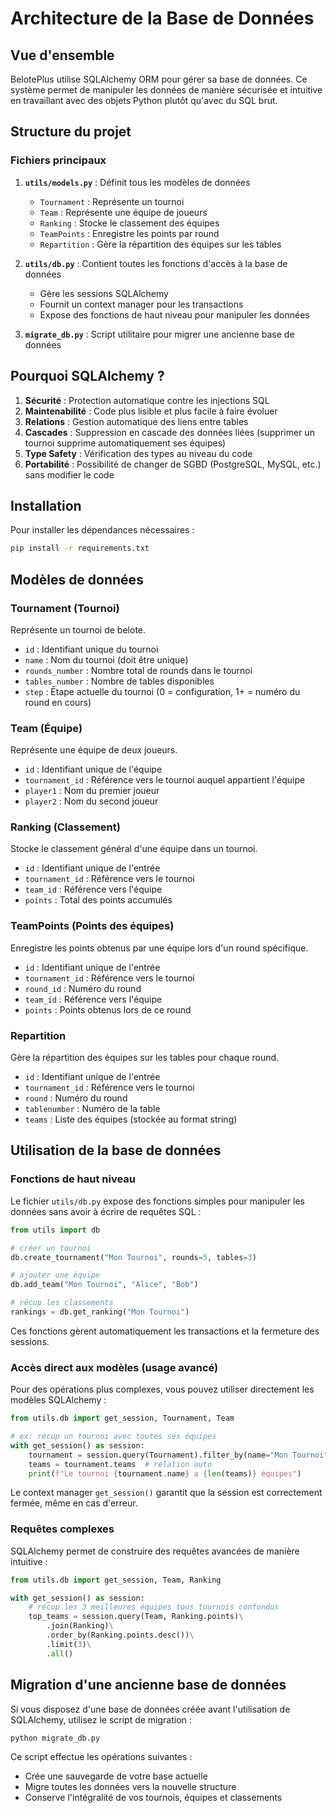 # Architecture de la Base de Données

## Vue d'ensemble

BelotePlus utilise SQLAlchemy ORM pour gérer sa base de données. Ce système permet de manipuler les données de manière sécurisée et intuitive en travaillant avec des objets Python plutôt qu'avec du SQL brut.

## Structure du projet

### Fichiers principaux

1. **`utils/models.py`** : Définit tous les modèles de données
   - `Tournament` : Représente un tournoi
   - `Team` : Représente une équipe de joueurs
   - `Ranking` : Stocke le classement des équipes
   - `TeamPoints` : Enregistre les points par round
   - `Repartition` : Gère la répartition des équipes sur les tables

2. **`utils/db.py`** : Contient toutes les fonctions d'accès à la base de données
   - Gère les sessions SQLAlchemy
   - Fournit un context manager pour les transactions
   - Expose des fonctions de haut niveau pour manipuler les données

3. **`migrate_db.py`** : Script utilitaire pour migrer une ancienne base de données

## Pourquoi SQLAlchemy ?

1. **Sécurité** : Protection automatique contre les injections SQL
2. **Maintenabilité** : Code plus lisible et plus facile à faire évoluer
3. **Relations** : Gestion automatique des liens entre tables
4. **Cascades** : Suppression en cascade des données liées (supprimer un tournoi supprime automatiquement ses équipes)
5. **Type Safety** : Vérification des types au niveau du code
6. **Portabilité** : Possibilité de changer de SGBD (PostgreSQL, MySQL, etc.) sans modifier le code

## Installation

Pour installer les dépendances nécessaires :

```bash
pip install -r requirements.txt
```

## Modèles de données

### Tournament (Tournoi)

Représente un tournoi de belote.

- `id` : Identifiant unique du tournoi
- `name` : Nom du tournoi (doit être unique)
- `rounds_number` : Nombre total de rounds dans le tournoi
- `tables_number` : Nombre de tables disponibles
- `step` : Étape actuelle du tournoi (0 = configuration, 1+ = numéro du round en cours)

### Team (Équipe)

Représente une équipe de deux joueurs.

- `id` : Identifiant unique de l'équipe
- `tournament_id` : Référence vers le tournoi auquel appartient l'équipe
- `player1` : Nom du premier joueur
- `player2` : Nom du second joueur

### Ranking (Classement)

Stocke le classement général d'une équipe dans un tournoi.

- `id` : Identifiant unique de l'entrée
- `tournament_id` : Référence vers le tournoi
- `team_id` : Référence vers l'équipe
- `points` : Total des points accumulés

### TeamPoints (Points des équipes)

Enregistre les points obtenus par une équipe lors d'un round spécifique.

- `id` : Identifiant unique de l'entrée
- `tournament_id` : Référence vers le tournoi
- `round_id` : Numéro du round
- `team_id` : Référence vers l'équipe
- `points` : Points obtenus lors de ce round

### Repartition

Gère la répartition des équipes sur les tables pour chaque round.

- `id` : Identifiant unique de l'entrée
- `tournament_id` : Référence vers le tournoi
- `round` : Numéro du round
- `tablenumber` : Numéro de la table
- `teams` : Liste des équipes (stockée au format string)

## Utilisation de la base de données

### Fonctions de haut niveau

Le fichier `utils/db.py` expose des fonctions simples pour manipuler les données sans avoir à écrire de requêtes SQL :

```python
from utils import db

# créer un tournoi
db.create_tournament("Mon Tournoi", rounds=5, tables=3)

# ajouter une équipe
db.add_team("Mon Tournoi", "Alice", "Bob")

# récup les classements
rankings = db.get_ranking("Mon Tournoi")
```

Ces fonctions gèrent automatiquement les transactions et la fermeture des sessions.

### Accès direct aux modèles (usage avancé)

Pour des opérations plus complexes, vous pouvez utiliser directement les modèles SQLAlchemy :

```python
from utils.db import get_session, Tournament, Team

# ex: récup un tournoi avec toutes ses équipes
with get_session() as session:
    tournament = session.query(Tournament).filter_by(name="Mon Tournoi").first()
    teams = tournament.teams  # relation auto
    print(f"Le tournoi {tournament.name} a {len(teams)} équipes")
```

Le context manager `get_session()` garantit que la session est correctement fermée, même en cas d'erreur.

### Requêtes complexes

SQLAlchemy permet de construire des requêtes avancées de manière intuitive :

```python
from utils.db import get_session, Team, Ranking

with get_session() as session:
    # récup les 3 meilleures équipes tous tournois confondus
    top_teams = session.query(Team, Ranking.points)\
        .join(Ranking)\
        .order_by(Ranking.points.desc())\
        .limit(3)\
        .all()
```

## Migration d'une ancienne base de données

Si vous disposez d'une base de données créée avant l'utilisation de SQLAlchemy, utilisez le script de migration :

```bash
python migrate_db.py
```

Ce script effectue les opérations suivantes :

- Crée une sauvegarde de votre base actuelle
- Migre toutes les données vers la nouvelle structure
- Conserve l'intégralité de vos tournois, équipes et classements
